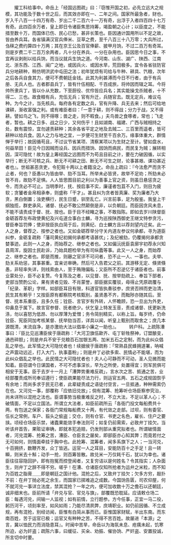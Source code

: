 <!-- { "loadSidebar": true } -->
　　擢工科给事中。命岳上「经国远图疏」曰：『窃惟开国之初，必先立远大之规模，其功能及于数十世之后，而其效亦即在一、二年之间。国家所最急者，财也。岁入千八百一十四万有奇、岁出二千二百六十一万有奇，出浮于入者四百四十七万有奇。此四百余万者，皇上即日令诸臣焦思持筹，竭盈朝之心计；以臣度之，不能措至数十万，而国体已伤、民心已愁，甚非长策也。臣因通计国用所以不足之故，皆由养兵耳。各省镇满汉官兵俸米、豆草之费，至千八百三十八万零；大兵所过，刍秣之费约算四十万两；其在京王公及百官俸薪、披甲月饷，不过二百万有奇耳。则是岁费二千二百万余两者，凡十分在养兵、一分在杂用也。臣因思今日之事，不宜再议剥削以给兵饷，而当议就兵生饷之道。今河南、山东、湖广、陕西、江南北、浙东西、江西、闽广之地，或因兵火、或因水旱，荒田极多。宜令各省驻防官兵分地耕种，稍仿明洪武中屯田之法；初年犹烦有司给与牛种、耕具、饩粮，次年之后各兵自食其力，便可不费朝廷金钱。此其为利甚溥而今日不行者，由于有兵册、无兵人也。古者郡县兵丁，皆有什伍相配、千百成旅，将帅因而辖之耳。今将帅所隶兵丁，皆以仆从充数，下至厨役、优伶皆应兵名；其实能操戈杀贼者，十不得二、三也。故食粮有兵，充伍无兵；官有升迁，兵随官去。既无定兵，难议屯种。为今之计，当先核兵。每府各有定数之兵，官有升降、兵无去来；然后可给地课耕，渐收富强之利。或有难臣者曰：「一意于耕，则不得战；分力于战，又不得耕。譬如鸟之飞，则不得啄；兽之走，则不暇食。」夫鸟兽之食啄者，常也；飞走者，暂也。耕之日多、战之日少，又何伤乎！且如湖南、福建、广西与贼相持之处，数有震惊，宜勿遽责耕种；其余各省平定之地及去贼二、三百里而遥者，皆可耕种以给兵食。因人之力与地之宜，一岁便可生财至千百余万。缘事体重大，群情惮于举行；故因循苟且，不过议节省某项、清察某项以为生财之至计。譬如盘水，何益旱田！臣见今日因贼而设兵、因兵而措饷、因饷而病民，而民复为贼；展转相因，深可隐忧！故为皇上筹经国之远图而不为苟且目前之计，要在力破因循，以实举行；断无不可核之兵、断无不可耕之田、断无不可生之财，论事甚艰、课功甚近者也』。世祖甚恶贪吏，令犯赃十两以上者籍没之。命岳上疏曰：『今法愈严而贪不止者，何也？臣愚以为皆由举、劾不当耳。所举未必皆贤，故举不足劝；所劾未必皆不肖，故劾不足惧。人人皆思图目前之利以为善事上官之资，则虽日悬惩贪之令，而贪必不可止。当明季时，抚、按启事不实，廉谨者包苴不入门，则目为疲软；贪饕者金帛相承奉，则盛称「干才」。甚且纠为贪者皆真廉、奖为廉者乃大贪，黑白倒置；浊吏横行，民生日蹙，驯至乱亡。兴言前事，足为殷鉴。我皇上干纲独揽，群吏承风，诸督、抚必不敢公然颠倒是非，以负朝廷。而臣因贪风未息，不能不请责成于督、抚、按也。臣于目不经睹之事，不敢指陈。即如去岁川陕督臣金砺首荐左布政使黄纪及兴屯道佥事白士麟，寻为巡按陕西御史王继文特参贪污，督臣奉旨罚俸；使非按臣执白简于后，则黄纪、白士麟方且以荐剡望内迁矣。此一人之身，督荐之、按参之者也。又如金砺荐举分守关内道左参议何承都，寻为道臣纠参，金砺复疏称「藩司黄纪初揭何承都考语甚优」；及纪被劾，仍覆揭何承都贪婪事迹。此则一人之身，而始荐之、继参之者也。又如偏沅抚臣袁廓宇初荐永兴知县周浑，旋因士民赴诉，乃始具题检举为有司纵蠹等事。此又一人之身，而始荐之、继参之者也。即是而推，则曏之官评不可问者，恐不止一人、一事也。夫举、劾关系劝惩，其事甚重。宜亲访审确，然后可入告君父之前。其游移无定、倏贤倏愚，非轻率失详，则线索由人，至于贿赂偏私；又臣所不忍逆亿于诸臣者也。前事业蒙处分，臣不必复赘。今复陈及之者，以见督、抚、按举劾疏上、奉旨下部者，吏部当赞酌公论，果有贤者见毁、不肖蒙誉，部臣据实覆驳，毋得止凭原疏覆与「纪录、革职」字样。如部臣耳目有限，科道官皆执奏驳参，庶贤否辨而吏治清，民生其有赖乎！又按臣原有都察院考核甄别，虽贤愚不齐，而黜陟亦随其后。至督、抚本系重臣，且多久任；铨臣、言官岁有外转，人怀瞻顾，恐一旦出为外吏，仰鼻息于属下。故言官参督、抚者绝少。伏乞皇上特发玉音，责成诸督、抚更新洗涤，勿以喜怒为低昂、勿以厚薄为爱憎；务令简别精实，以称上旨。每岁终，仍命铨臣、宪臣同加考核某督、抚举劾当否，详具以闻，听皇上甄别而取舍之；庶几本源既清，末流自净，是亦激劝大法以倡率小廉之一助也』。
　　转户科。上疏陈漕事曰：『臣比见巡漕臣侯于唐疏称：「大河卫旗伍歃齐、屯丁斩牲祭神，订盟酿变，通邑碎胆」；则是弁兵不安于兑粮百石加银五两、加米五石之定制，而为此纠众倡乱之举也。此军情之大可隐忧者也！续据侯于唐疏称：「常熟县民蜂拥道署，呐喊之声震动远近，打入大门，执事齑粉」；则是弁丁必欲多索、民情必不能堪，而为此纠众倡乱之举也。此民情之大可隐忧者也！夫人心可静而不可动，圣人见微而能知着。臣窃谓今日谋国者，不可不虑事深长，早为之所使，处置得宜；则军民俱可相安于无事。臣于去岁十一月上「漕弊势重难反疏」，言水次之苦、抵通之苦，业经部覆责成所司奉诏遵行；使臣疏果能尽法力行，则运官五两、五石之成规固恢乎有余地；而尚多求于民无已者，此辈疑责成之语徒付空言，一旦抵通，种种需索仍在也。又河兑一事，部覆称「应依旧兑放」；倘有混筹、抢筹听仓场臣察参究治，尚未详所以混抢之法也。臣谓事势当极重难反之时，不立大法，不足以革人心；不破情面，不足以立国法。所谓立大法者，如臣前疏所云「各衙门投文每船费共十两，有包送之保家；各衙门常规每船费又十两，有代敛之走部。过坝，则有委官、伍长之常例，车户、翦头之偷盗；交仓，则有仓官、书吏之名色，雇长、住户之要挟。顷经仓场臣示禁，诸蠹果能敛手奉法则可；如复仍前需索，必致弁丁挂欠。当听该弁首告，果赃证审确，即就本犯追赔，仍发刑部从重究拟者也。所谓破情面者，河兑混筹、抢筹之苦，漕臣、仓臣言之屡矣，即部臣亦心知其弊；而竟若付之无可如何，则情面牵挂于胸中也。此抢筹、混筹者，闻多系旗下之人；一当河兑，十百拥挤，数鞭齐发，众丁皆逃。运官一人之耳目，安能防百十之手足！且一转瞬，则米去十斛；动手一抢，则百筹皆散。故兑米一万仅耗千石，犹以为幸也。诸臣往往容隐回护，即有抱冤而控登闻者，又复穷诘以是何姓名？令其指实；人杂面生，则弁丁之辞不得不穷。嗟乎！在漕、仓诸臣仅知所抢者为运弁之米粒，而不知为百姓之脂膏＿＿即是朝廷之国计他。混抢之后，又致弁丁挂欠；欠多方穷，敲扑不前：在弁丁抛必死之余生，而国家已掷难追之成数。今国饷告匮，司农仰屋，何不就河兑一事详立法度，禁其混抢？一年之内，便可加收数十万之儋石以还朝廷，诚非细末也。臣前所请「弁兑与官、官兑与旗」，部覆既恐耽延。应请敕仓场二臣：每遇河兑，间输一人监视；如有前情，立行题参。方今任事，正宜一马二役，躬历河干，顷刻率至，如风如雨；乃能尽清夙弊，庶靖职业。如仍前因循、不立成规，再有混抢，别经访闻，臣惟有白简从事而已。臣惟国家财赋，半出东南。而东南百姓，苦于运官已极；运官又有种种之苦，不得不苦百姓。故屡进「本源」之言，冀以恤民力而消隐患耳』。时闽中苦旱，命岳以为海氛未息、疮痍未起，饥寒所迫，必为奸盗；疏陈六事，曰缓征、买籴、劝振、催协饷、严奸盗、安置投诚，所言切中时要。
